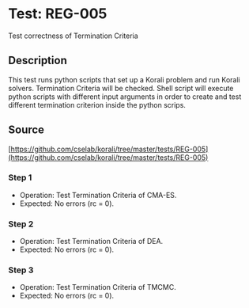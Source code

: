 # Test: REG-005
Test correctness of Termination Criteria

## Description

This test runs python scripts that set up a Korali problem and run Korali solvers. Termination Criteria will be checked.
Shell script will execute python scripts with different input arguments in order to create and test different termination criterion inside the python scrips.

## Source

[https://github.com/cselab/korali/tree/master/tests/REG-005](https://github.com/cselab/korali/tree/master/tests/REG-005)

### Step 1

+ Operation: Test Termination Criteria of CMA-ES.
+ Expected: No errors (rc = 0).

### Step 2

+ Operation: Test Termination Criteria of DEA.
+ Expected: No errors (rc = 0).

### Step 3

+ Operation: Test Termination Criteria of TMCMC.
+ Expected: No errors (rc = 0).
